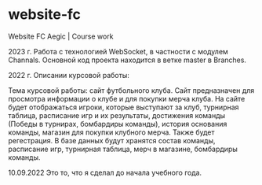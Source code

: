 # website-fc
Website FC Aegic | Сourse work

2023 г.
Работа с технологией WebSocket, в частности с модулем Channals.
Основной код проекта находится в ветке master в Branches.

2022 г.
Описании курсовой работы:

Тема курсовой работы: сайт футбольного клуба.
Сайт предназначен для просмотра информации о клубе и для покупки мерча клуба.
На сайте будет отображаться игроки, которые выступают за клуб, турнирная таблица, расписание игр и их результаты, достижения команды (Победы в турнирах, бомбардиры команды), история основания команды, магазин для покупки клубного мерча. Также будет регестрация.
В базе данных будут хранятся состав команды, расписание игр, турнирная таблица, мерч в магазине, бомбардиры команды.

10.09.2022
Это то, что я сделал до начала учебного года.
